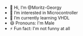 - 👋 Hi, I’m @Moritz-Georgy
- 👀 I’m interested in Microcontroller 
- 🌱 I’m currently learning VHDL
- 😄 Pronouns: I'm Male 
- ⚡ Fun fact: I'm not funny at all

<!---
Moritz-Georgy/Moritz-Georgy is a ✨ special ✨ repository because its `README.md` (this file) appears on your GitHub profile.
You can click the Preview link to take a look at your changes.
--->
